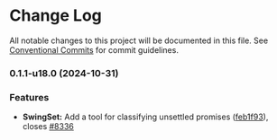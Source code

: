 # Change Log

All notable changes to this project will be documented in this file.
See [Conventional Commits](https://conventionalcommits.org) for commit guidelines.

### 0.1.1-u18.0 (2024-10-31)


### Features

* **SwingSet:** Add a tool for classifying unsettled promises ([feb1f93](https://github.com/Agoric/agoric-sdk/commit/feb1f93c81e68c680e07bdac8c64917ad69af602)), closes [#8336](https://github.com/Agoric/agoric-sdk/issues/8336)
